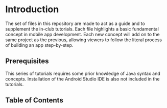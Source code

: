 # Introduction

The set of files in this repository are made to act as a guide and to supplement the in-club tutorials.
Each file highlights a basic fundamental concept in mobile app development.
Each new concept will add on to the same project as the previous, allowing viewers to follow the literal process of building an app step-by-step.

## Prerequisites

This series of tutorials requires some prior knowledge of Java syntax and concepts. Installation of the Android Studio IDE is also not included in the tutorials.

## Table of Contents
